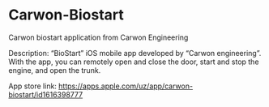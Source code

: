 # Carwon-Biostart
Carwon biostart application from Carwon Engineering 

Description: “BioStart” iOS mobile app developed by “Carwon engineering”. With the app, you can remotely open and close the door, start and stop the engine, and open the trunk.

App store link: https://apps.apple.com/uz/app/carwon-biostart/id1616398777

